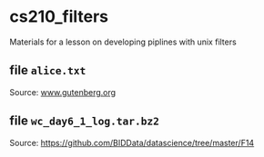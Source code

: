 #  cs210_filters

Materials for a lesson on developing piplines with unix filters

## file ``alice.txt``

Source: www.gutenberg.org

## file ``wc_day6_1_log.tar.bz2``

Source: https://github.com/BIDData/datascience/tree/master/F14
